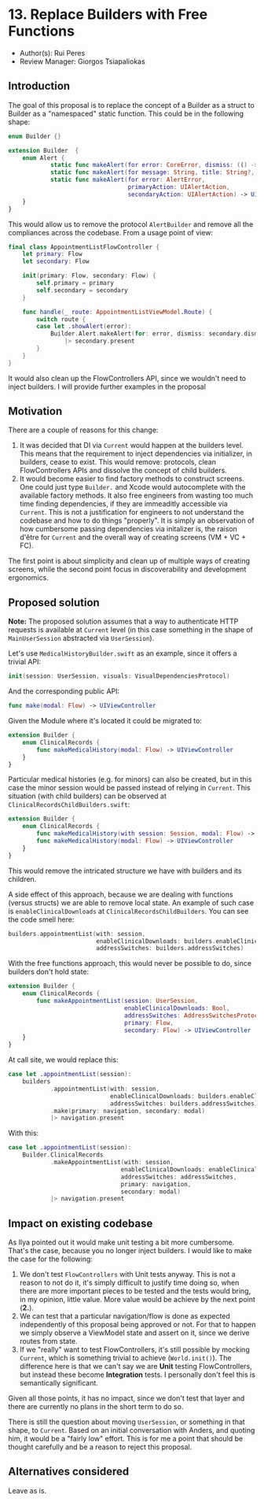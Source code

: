# 13. Replace Builders with Free Functions

* Author(s): Rui Peres
* Review Manager: Giorgos Tsiapaliokas

## Introduction

The goal of this proposal is to replace the concept of a Builder as a struct to Builder as a "namespaced" static function. This could be in the following shape:

```swift
enum Builder {}

extension Builder  {
    enum Alert {
            static func makeAlert(for error: CoreError, dismiss: (() -> Void)?) -> UIAlertController
            static func makeAlert(for message: String, title: String?, dismiss: (() -> Void)?) -> UIAlertController
            static func makeAlert(for error: AlertError,
                                  primaryAction: UIAlertAction,
                                  secondaryAction: UIAlertAction) -> UIAlertController
    }
}
```

This would allow us to remove the protocol `AlertBuilder` and remove all the compliances across the codebase. From a usage point of view:

```swift
final class AppointmentListFlowController {
    let primary: Flow
    let secondary: Flow

    init(primary: Flow, secondary: Flow) {
        self.primary = primary
        self.secondary = secondary
    }

    func handle(_ route: AppointmentListViewModel.Route) {
        switch route {
        case let .showAlert(error):
            Builder.Alert.makeAlert(for: error, dismiss: secondary.dismiss)
                |> secondary.present
        }
    }
}
```

It would also clean up the FlowControllers API, since we wouldn't need to inject builders. I will provide further examples in the proposal

## Motivation

There are a couple of reasons for this change:

1. It was decided that DI via `Current` would happen at the builders level. This means that the requirement to inject dependencies via initializer, in builders, cease to exist. This would remove: protocols, clean FlowControllers APIs and dissolve the concept of child builders. 
2. It would become easier to find factory methods to construct screens. One could just type `Builder.` and Xcode would autocomplete with the available factory methods. It also free engineers from wasting too much time finding dependencies, if they are immeaditly accessible via `Current`. This is not a justification for engineers to not understand the codebase and how to do things "properly". It is simply an observation of how cumbersome passing dependencies via initalizer is, the raison d'être for `Current` and the overall way of creating screens (VM + VC + FC). 

The first point is about simplicity and clean up of multiple ways of creating screens, while the second point focus in discoverability and development ergonomics.   

## Proposed solution

**Note:** The proposed solution assumes that a way to authenticate HTTP requests is available at `Current` level (in this case something in the shape of `MainUserSession` abstracted via `UserSession`).

Let's use `MedicalHistoryBuilder.swift` as an example, since it offers a trivial API: 

``` swift
init(session: UserSession, visuals: VisualDependenciesProtocol)
```

And the corresponding public API:

```swift
func make(modal: Flow) -> UIViewController
```

Given the Module where it's located it could be migrated to:

```swift
extension Builder {
    enum ClinicalRecords {
        func makeMedicalHistory(modal: Flow) -> UIViewController
    }
}
```

Particular medical histories (e.g. for minors) can also be created, but in this case the minor session would be passed instead of relying in `Current`. This situation (with child builders) can be observed at `ClinicalRecordsChildBuilders.swift`:

```swift
extension Builder {
    enum ClinicalRecords {
        func makeMedicalHistory(with session: Session, modal: Flow) -> UIViewController
        func makeMedicalHistory(modal: Flow) -> UIViewController
    }
}
```

This would remove the intricated structure we have with builders and its children.

A side effect of this approach, because we are dealing with functions (versus structs) we are able to remove local state. An example of such case is `enableClinicalDownloads` at `ClinicalRecordsChildBuilders`. You can see the code smell here:

```swift
builders.appointmentList(with: session,
                         enableClinicalDownloads: builders.enableClinicalDownloads,
                         addressSwitches: builders.addressSwitches)
```

With the free functions approach, this would never be possible to do, since builders don't hold state:

```swift
extension Builder {
    enum ClinicalRecords {
        func makeAppointmentList(session: UserSession,
                                 enableClinicalDownloads: Bool,
                                 addressSwitches: AddressSwitchesProtocol,
                                 primary: Flow,
                                 secondary: Flow) -> UIViewController
    }
}
```

At call site, we would replace this:

```swift
case let .appointmentList(session):
    builders
            .appointmentList(with: session,
                             enableClinicalDownloads: builders.enableClinicalDownloads,
                             addressSwitches: builders.addressSwitches)
            .make(primary: navigation, secondary: modal)
            |> navigation.present
```

With this:

```swift
case let .appointmentList(session):
    Builder.ClinicalRecords
            .makeAppointmentList(with: session,
                                enableClinicalDownloads: enableClinicalDownloads,
                                addressSwitches: addressSwitches,
                                primary: navigation,
                                secondary: modal)
            |> navigation.present
```

## Impact on existing codebase

As Ilya pointed out it would make unit testing a bit more cumbersome. That's the case, because you no longer inject builders. I would like to make the case for the following:

1. We don't test `FlowControllers` with Unit tests anyway. This is not a reason to not do it, it's simply difficult to justify time doing so, when there are more important pieces to be tested and the tests would bring, in my opinion, little value. More value would be achieve by the next point (**2.**).
2. We can test that a particular navigation/flow is done as expected independently of this proposal being approved or not. For that to happen we simply observe a ViewModel state and assert on it, since we derive routes from state.
3. If we "really" want to test FlowControllers, it's still possible by mocking `Current`, which is something trivial to achieve (`World.init()`). The difference here is that we can't say we are **Unit** testing FlowControllers, but instead these become **Integration** tests. I personally don't feel this is semantically significant. 

Given all those points, it has no impact, since we don't test that layer and there are currently no plans in the short term to do so. 

There is still the question about moving `UserSession`, or something in that shape, to `Current`. Based on an initial conversation with Anders, and quoting him, it would be a "fairly low" effort. This is for me a point that should be thought carefully and be a reason to reject this proposal. 

## Alternatives considered

Leave as is.
